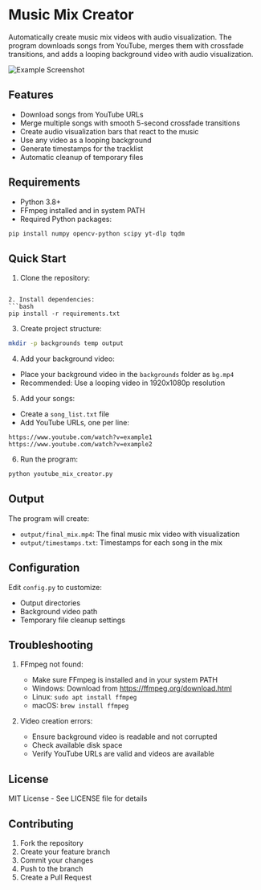# Music Mix Creator

Automatically create music mix videos with audio visualization. The program downloads songs from YouTube, merges them with crossfade transitions, and adds a looping background video with audio visualization.

![Example Screenshot](docs/example.png)

## Features

- Download songs from YouTube URLs
- Merge multiple songs with smooth 5-second crossfade transitions
- Create audio visualization bars that react to the music
- Use any video as a looping background
- Generate timestamps for the tracklist
- Automatic cleanup of temporary files

## Requirements

- Python 3.8+
- FFmpeg installed and in system PATH
- Required Python packages:
```bash
pip install numpy opencv-python scipy yt-dlp tqdm
```

## Quick Start

1. Clone the repository:
```

2. Install dependencies:
```bash
pip install -r requirements.txt
```

3. Create project structure:
```bash
mkdir -p backgrounds temp output
```

4. Add your background video:
- Place your background video in the `backgrounds` folder as `bg.mp4`
- Recommended: Use a looping video in 1920x1080p resolution

5. Add your songs:
- Create a `song_list.txt` file
- Add YouTube URLs, one per line:
```
https://www.youtube.com/watch?v=example1
https://www.youtube.com/watch?v=example2
```

6. Run the program:
```bash
python youtube_mix_creator.py
```

## Output

The program will create:
- `output/final_mix.mp4`: The final music mix video with visualization
- `output/timestamps.txt`: Timestamps for each song in the mix

## Configuration

Edit `config.py` to customize:
- Output directories
- Background video path
- Temporary file cleanup settings

## Troubleshooting

1. FFmpeg not found:
   - Make sure FFmpeg is installed and in your system PATH
   - Windows: Download from https://ffmpeg.org/download.html
   - Linux: `sudo apt install ffmpeg`
   - macOS: `brew install ffmpeg`

2. Video creation errors:
   - Ensure background video is readable and not corrupted
   - Check available disk space
   - Verify YouTube URLs are valid and videos are available

## License

MIT License - See LICENSE file for details

## Contributing

1. Fork the repository
2. Create your feature branch
3. Commit your changes
4. Push to the branch
5. Create a Pull Request